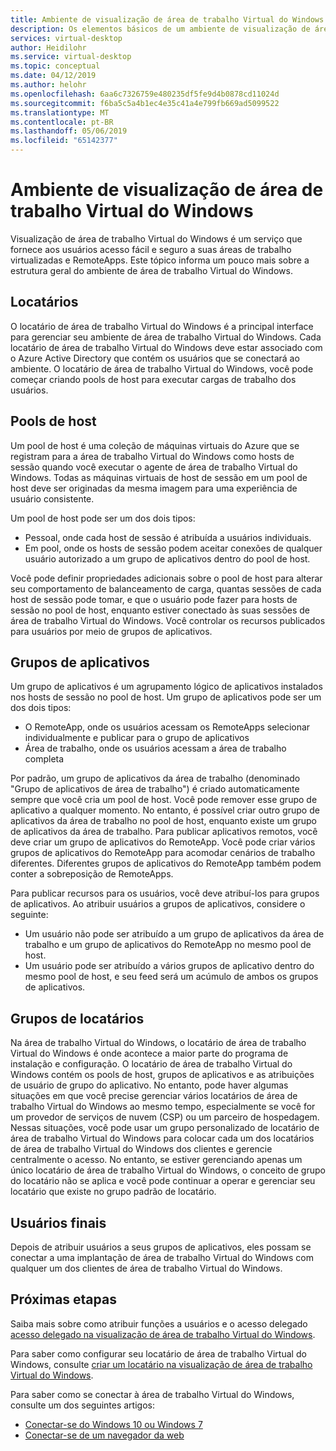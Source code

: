 ```yaml
---
title: Ambiente de visualização de área de trabalho Virtual do Windows – Azure
description: Os elementos básicos de um ambiente de visualização de área de trabalho Virtual do Windows.
services: virtual-desktop
author: Heidilohr
ms.service: virtual-desktop
ms.topic: conceptual
ms.date: 04/12/2019
ms.author: helohr
ms.openlocfilehash: 6aa6c7326759e480235df5fe9d4b0878cd11024d
ms.sourcegitcommit: f6ba5c5a4b1ec4e35c41a4e799fb669ad5099522
ms.translationtype: MT
ms.contentlocale: pt-BR
ms.lasthandoff: 05/06/2019
ms.locfileid: "65142377"
---
```

# <a name="windows-virtual-desktop-preview-environment"></a>Ambiente de visualização de área de trabalho Virtual do Windows

Visualização de área de trabalho Virtual do Windows é um serviço que fornece aos usuários acesso fácil e seguro a suas áreas de trabalho virtualizadas e RemoteApps. Este tópico informa um pouco mais sobre a estrutura geral do ambiente de área de trabalho Virtual do Windows.

## <a name="tenants"></a>Locatários

O locatário de área de trabalho Virtual do Windows é a principal interface para gerenciar seu ambiente de área de trabalho Virtual do Windows. Cada locatário de área de trabalho Virtual do Windows deve estar associado com o Azure Active Directory que contém os usuários que se conectará ao ambiente. O locatário de área de trabalho Virtual do Windows, você pode começar criando pools de host para executar cargas de trabalho dos usuários.

## <a name="host-pools"></a>Pools de host

Um pool de host é uma coleção de máquinas virtuais do Azure que se registram para a área de trabalho Virtual do Windows como hosts de sessão quando você executar o agente de área de trabalho Virtual do Windows. Todas as máquinas virtuais de host de sessão em um pool de host deve ser originadas da mesma imagem para uma experiência de usuário consistente.

Um pool de host pode ser um dos dois tipos:

- Pessoal, onde cada host de sessão é atribuída a usuários individuais.
- Em pool, onde os hosts de sessão podem aceitar conexões de qualquer usuário autorizado a um grupo de aplicativos dentro do pool de host.

Você pode definir propriedades adicionais sobre o pool de host para alterar seu comportamento de balanceamento de carga, quantas sessões de cada host de sessão pode tomar, e que o usuário pode fazer para hosts de sessão no pool de host, enquanto estiver conectado às suas sessões de área de trabalho Virtual do Windows. Você controlar os recursos publicados para usuários por meio de grupos de aplicativos.

## <a name="app-groups"></a>Grupos de aplicativos

Um grupo de aplicativos é um agrupamento lógico de aplicativos instalados nos hosts de sessão no pool de host. Um grupo de aplicativos pode ser um dos dois tipos:

- O RemoteApp, onde os usuários acessam os RemoteApps selecionar individualmente e publicar para o grupo de aplicativos
- Área de trabalho, onde os usuários acessam a área de trabalho completa

Por padrão, um grupo de aplicativos da área de trabalho (denominado "Grupo de aplicativos de área de trabalho") é criado automaticamente sempre que você cria um pool de host. Você pode remover esse grupo de aplicativo a qualquer momento. No entanto, é possível criar outro grupo de aplicativos da área de trabalho no pool de host, enquanto existe um grupo de aplicativos da área de trabalho. Para publicar aplicativos remotos, você deve criar um grupo de aplicativos do RemoteApp. Você pode criar vários grupos de aplicativos do RemoteApp para acomodar cenários de trabalho diferentes. Diferentes grupos de aplicativos do RemoteApp também podem conter a sobreposição de RemoteApps.

Para publicar recursos para os usuários, você deve atribuí-los para grupos de aplicativos. Ao atribuir usuários a grupos de aplicativos, considere o seguinte:

- Um usuário não pode ser atribuído a um grupo de aplicativos da área de trabalho e um grupo de aplicativos do RemoteApp no mesmo pool de host.
- Um usuário pode ser atribuído a vários grupos de aplicativo dentro do mesmo pool de host, e seu feed será um acúmulo de ambos os grupos de aplicativos.

## <a name="tenant-groups"></a>Grupos de locatários

Na área de trabalho Virtual do Windows, o locatário de área de trabalho Virtual do Windows é onde acontece a maior parte do programa de instalação e configuração. O locatário de área de trabalho Virtual do Windows contém os pools de host, grupos de aplicativos e as atribuições de usuário de grupo do aplicativo. No entanto, pode haver algumas situações em que você precise gerenciar vários locatários de área de trabalho Virtual do Windows ao mesmo tempo, especialmente se você for um provedor de serviços de nuvem (CSP) ou um parceiro de hospedagem. Nessas situações, você pode usar um grupo personalizado de locatário de área de trabalho Virtual do Windows para colocar cada um dos locatários de área de trabalho Virtual do Windows dos clientes e gerencie centralmente o acesso. No entanto, se estiver gerenciando apenas um único locatário de área de trabalho Virtual do Windows, o conceito de grupo do locatário não se aplica e você pode continuar a operar e gerenciar seu locatário que existe no grupo padrão de locatário.

## <a name="end-users"></a>Usuários finais

Depois de atribuir usuários a seus grupos de aplicativos, eles possam se conectar a uma implantação de área de trabalho Virtual do Windows com qualquer um dos clientes de área de trabalho Virtual do Windows.

## <a name="next-steps"></a>Próximas etapas

Saiba mais sobre como atribuir funções a usuários e o acesso delegado [acesso delegado na visualização de área de trabalho Virtual do Windows](delegated-access-virtual-desktop.md).

Para saber como configurar seu locatário de área de trabalho Virtual do Windows, consulte [criar um locatário na visualização de área de trabalho Virtual do Windows](tenant-setup-azure-active-directory.md).

Para saber como se conectar à área de trabalho Virtual do Windows, consulte um dos seguintes artigos:

- [Conectar-se do Windows 10 ou Windows 7](connect-windows-7-and-10.md)
- [Conectar-se de um navegador da web](connect-web.md)
